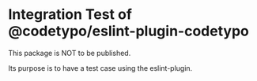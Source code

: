 # Integration Test of @codetypo/eslint-plugin-codetypo

This package is NOT to be published.

Its purpose is to have a test case using the eslint-plugin.

